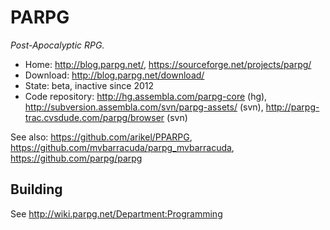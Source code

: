 # PARPG

_Post-Apocalyptic RPG._

- Home: http://blog.parpg.net/, https://sourceforge.net/projects/parpg/
- Download: http://blog.parpg.net/download/
- State: beta, inactive since 2012
- Code repository: http://hg.assembla.com/parpg-core (hg), http://subversion.assembla.com/svn/parpg-assets/ (svn), http://parpg-trac.cvsdude.com/parpg/browser (svn)

See also: https://github.com/arikel/PPARPG, https://github.com/mvbarracuda/parpg_mvbarracuda, https://github.com/parpg/parpg

## Building

See <http://wiki.parpg.net/Department:Programming>


